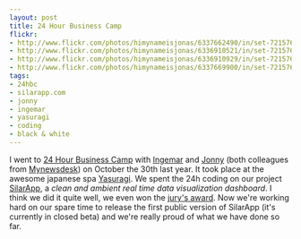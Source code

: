 ```yaml
---
layout: post
title: 24 Hour Business Camp
flickr:
- http://www.flickr.com/photos/himynameisjonas/6337662490/in/set-72157627985993547
- http://www.flickr.com/photos/himynameisjonas/6336910521/in/set-72157627985993547
- http://www.flickr.com/photos/himynameisjonas/6336910929/in/set-72157627985993547
- http://www.flickr.com/photos/himynameisjonas/6337669900/in/set-72157627985993547
tags:
- 24hbc
- silarapp.com
- jonny
- ingemar
- yasuragi
- coding
- black & white
---
```

I went to [24 Hour Business Camp](http://www.24hbc.se) with [Ingemar](http://twitter.com/ingmr) and [Jonny](http://twitter.com/javve) (both colleagues from [Mynewsdesk](http://www.mynewsdesk.com)) on October the 30th last year. It took place at the awesome japanese spa [Yasuragi](http://www.yasuragi.se). We spent the 24h coding on our project [SilarApp](http://silarapp.com), a *clean and ambient real time data visualization dashboard*. I think we did it quite well, we even won the [jury's award](http://www.internetdagarna.se/nyheter/juryns-favoriter-fran-24hbc-pa-besok). Now we're working hard on our spare time to release the first public version of SilarApp (it's currently in closed beta) and we're really proud of what we have done so far.